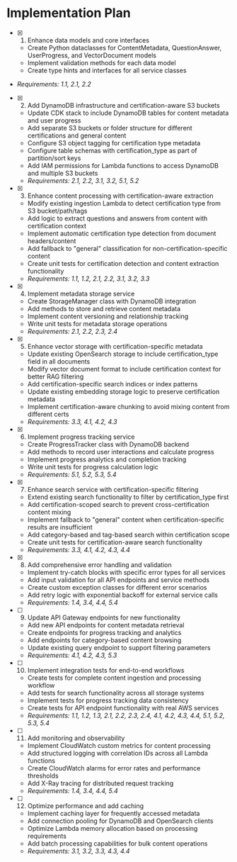 # Implementation Plan

  - [x] 1. Enhance data models and core interfaces
    - Create Python dataclasses for ContentMetadata, QuestionAnswer, UserProgress, and VectorDocument models
    - Implement validation methods for each data model
    - Create type hints and interfaces for all service classes
  - _Requirements: 1.1, 2.1, 2.2_

- [x] 2. Add DynamoDB infrastructure and certification-aware S3 buckets
  - Update CDK stack to include DynamoDB tables for content metadata and user progress
  - Add separate S3 buckets or folder structure for different certifications and general content
  - Configure S3 object tagging for certification type metadata
  - Configure table schemas with certification_type as part of partition/sort keys
  - Add IAM permissions for Lambda functions to access DynamoDB and multiple S3 buckets
  - _Requirements: 2.1, 2.2, 3.1, 3.2, 5.1, 5.2_

- [x] 3. Enhance content processing with certification-aware extraction
  - Modify existing ingestion Lambda to detect certification type from S3 bucket/path/tags
  - Add logic to extract questions and answers from content with certification context
  - Implement automatic certification type detection from document headers/content
  - Add fallback to "general" classification for non-certification-specific content
  - Create unit tests for certification detection and content extraction functionality
  - _Requirements: 1.1, 1.2, 2.1, 2.2, 3.1, 3.2, 3.3_

- [x] 4. Implement metadata storage service
  - Create StorageManager class with DynamoDB integration
  - Add methods to store and retrieve content metadata
  - Implement content versioning and relationship tracking
  - Write unit tests for metadata storage operations
  - _Requirements: 2.1, 2.2, 2.3, 2.4_

- [x] 5. Enhance vector storage with certification-specific metadata
  - Update existing OpenSearch storage to include certification_type field in all documents
  - Modify vector document format to include certification context for better RAG filtering
  - Add certification-specific search indices or index patterns
  - Update existing embedding storage logic to preserve certification metadata
  - Implement certification-aware chunking to avoid mixing content from different certs
  - _Requirements: 3.3, 4.1, 4.2, 4.3_

- [x] 6. Implement progress tracking service
  - Create ProgressTracker class with DynamoDB backend
  - Add methods to record user interactions and calculate progress
  - Implement progress analytics and completion tracking
  - Write unit tests for progress calculation logic
  - _Requirements: 5.1, 5.2, 5.3, 5.4_

- [x] 7. Enhance search service with certification-specific filtering
  - Extend existing search functionality to filter by certification_type first
  - Add certification-scoped search to prevent cross-certification content mixing
  - Implement fallback to "general" content when certification-specific results are insufficient
  - Add category-based and tag-based search within certification scope
  - Create unit tests for certification-aware search functionality
  - _Requirements: 3.3, 4.1, 4.2, 4.3, 4.4_

- [x] 8. Add comprehensive error handling and validation
  - Implement try-catch blocks with specific error types for all services
  - Add input validation for all API endpoints and service methods
  - Create custom exception classes for different error scenarios
  - Add retry logic with exponential backoff for external service calls
  - _Requirements: 1.4, 3.4, 4.4, 5.4_

- [ ] 9. Update API Gateway endpoints for new functionality
  - Add new API endpoints for content metadata retrieval
  - Create endpoints for progress tracking and analytics
  - Add endpoints for category-based content browsing
  - Update existing query endpoint to support filtering parameters
  - _Requirements: 4.1, 4.2, 4.3, 5.3_

- [ ] 10. Implement integration tests for end-to-end workflows
  - Create tests for complete content ingestion and processing workflow
  - Add tests for search functionality across all storage systems
  - Implement tests for progress tracking data consistency
  - Create tests for API endpoint functionality with real AWS services
  - _Requirements: 1.1, 1.2, 1.3, 2.1, 2.2, 2.3, 2.4, 4.1, 4.2, 4.3, 4.4, 5.1, 5.2, 5.3, 5.4_

- [ ] 11. Add monitoring and observability
  - Implement CloudWatch custom metrics for content processing
  - Add structured logging with correlation IDs across all Lambda functions
  - Create CloudWatch alarms for error rates and performance thresholds
  - Add X-Ray tracing for distributed request tracking
  - _Requirements: 1.4, 3.4, 4.4, 5.4_

- [ ] 12. Optimize performance and add caching
  - Implement caching layer for frequently accessed metadata
  - Add connection pooling for DynamoDB and OpenSearch clients
  - Optimize Lambda memory allocation based on processing requirements
  - Add batch processing capabilities for bulk content operations
  - _Requirements: 3.1, 3.2, 3.3, 4.3, 4.4_